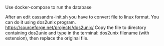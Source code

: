 Use docker-compose to run the database

After an edit cassandra-init.sh you have to convert file to linux format. You can do it using dos2unix program.
https://sourceforge.net/projects/dos2unix/
Copy the file to directory containing dos2unix and type in the terminal: dos2unix filename (with extension),
then replace the original file.